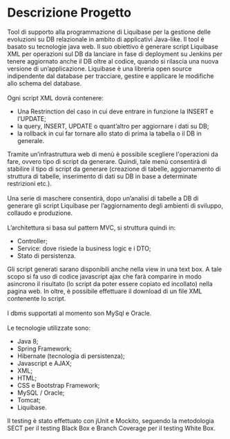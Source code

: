 <h1>Descrizione Progetto</h1>
Tool di supporto alla programmazione di Liquibase per la gestione delle evoluzioni su DB relazionale in ambito di applicativi Java-like.
Il tool è basato su tecnologie java web. Il suo obiettivo è generare script Liquibase XML per operazioni sul DB da lanciare in fase di deployment su Jenkins per tenere aggiornato anche il DB oltre al codice, quando si rilascia una nuova versione di un’applicazione.
Liquibase è una libreria open source indipendente dal database per tracciare, gestire e applicare le modifiche allo schema del database.
<br><br>
Ogni script XML dovrà contenere:
<ul>
	<li>Una Restrinction del caso in cui deve entrare in funzione la INSERT e l’UPDATE;</li>
	<li>la query, INSERT, UPDATE o quant’altro per aggiornare i dati su DB;</li>
	<li>la rollback in cui far tornare allo stato di prima la tabella o il DB in generale.</li>
</ul>
Tramite un’infrastruttura web di menù è possibile scegliere l'operazioni da fare, ovvero tipo di script da generare. Quindi, tale menù consentirà di stabilire il tipo di script da generare (creazione di tabelle, aggiornamento di struttura di tabelle, inserimento di dati su DB in base a determinate restrizioni etc.).
<br><br>
Una serie di maschere consentirà, dopo un’analisi di tabelle a DB di generare gli script Liquibase per l’aggiornamento degli ambienti di sviluppo, collaudo e produzione.
<br><br>
L’architettura si basa sul pattern MVC, si struttura quindi in:
<ul>
	<li>Controller;</li>
	<li>Service: dove risiede la business logic e i DTO;</li>
	<li>Stato di persistenza.</li>
</ul>
Gli script generati sarano disponibili anche nella view in una text box. A tale scopo si fa uso di codice javascript ajax che farà comparire in modo asincrono il risultato (lo script da poter essere copiato ed incollato) nella pagina web. In oltre, è possibile effettuare il download di un file XML contenente lo script.
<br><br>
I dbms supportati al momento son MySql e Oracle.
<br><br>
Le tecnologie utilizzate sono:
<ul>
	<li>Java 8;</li>
	<li>Spring Framework;</li>
	<li>Hibernate (tecnologia di persistenza);</li>
	<li>Javascript e AJAX;</li>
	<li>XML;</li>
	<li>HTML;</li>
	<li>CSS e Bootstrap Framework;</li>
	<li>MySQL / Oracle;</li>
	<li>Tomcat;</li>
	<li>Liquibase.</li>
</ul>

Il testing è stato effettuato con jUnit e Mockito, seguendo la metodologia SECT per il testing Black Box e Branch Coverage per il testing White Box.